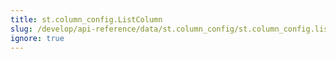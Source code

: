 ```yaml
---
title: st.column_config.ListColumn
slug: /develop/api-reference/data/st.column_config/st.column_config.listcolumn
ignore: true
---
```


<Autofunction function="streamlit.column_config.ListColumn" />
